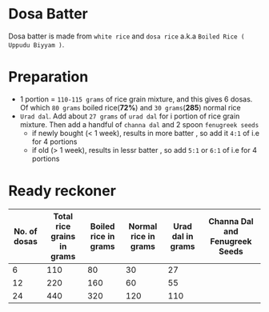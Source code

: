 # Dosa Batter
Dosa batter is made from `white rice` and `dosa rice` a.k.a `Boiled Rice ( Uppudu Biyyam )`.

# Preparation
- 1 portion = `110-115 grams` of rice grain mixture, and this gives 6 dosas. Of which `80 grams` boiled rice(**72%**) and `30 grams`(**285**) normal rice
- `Urad dal`. Add about `27 grams` of `urad dal` for i portion of rice grain mixture. Then add a handful of `channa dal` and 2 spoon `fenugreek seeds`
   - if newly bought (< 1 week), results in more batter , so add it `4:1` of i.e for 4 portions 
   - if old (> 1 week), results in lessr batter , so add `5:1` or `6:1` of i.e for 4 portions
 
# Ready reckoner
|  No. of dosas | Total rice grains in grams | Boiled rice in grams | Normal rice in grams  |  Urad dal in grams | Channa Dal and Fenugreek Seeds  |
|---|---|---|---|---| ---|
|  6 |  110 | 80  |  30 | 27  | |
|  12 | 220  |  160 |  60 | 55  | |
|   24 |  440 |  320 |  120 | 110  | |
